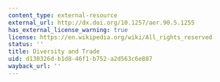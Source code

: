 ```yaml
---
content_type: external-resource
external_url: http://dx.doi.org/10.1257/aer.90.5.1255
has_external_license_warning: true
license: https://en.wikipedia.org/wiki/All_rights_reserved
status: ''
title: Diversity and Trade
uid: d130326d-b1d8-46f1-b752-a2d563c6e887
wayback_url: ''
---
```

